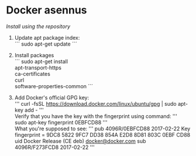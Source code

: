 # Docker asennus

*Install using the repository*

1. Update apt package index:  
´´´
sudo apt-get update
´´´

2. Install packages  
´´´
    sudo apt-get install \
    apt-transport-https \
    ca-certificates \
    curl \
    software-properties-common
´´´ 

3. Add Docker's official GPG key:  
'''
curl -fsSL https://download.docker.com/linux/ubuntu/gpg | sudo apt-key add -
'''  
Verify that you have the key with the fingerprint using command:
'''
sudo apt-key fingerprint 0EBFCD88
'''  
What you're supposed to see:
'''
pub   4096R/0EBFCD88 2017-02-22
      Key fingerprint = 9DC8 5822 9FC7 DD38 854A  E2D8 8D81 803C 0EBF CD88
uid                  Docker Release (CE deb) <docker@docker.com>
sub   4096R/F273FCD8 2017-02-22
'''  




